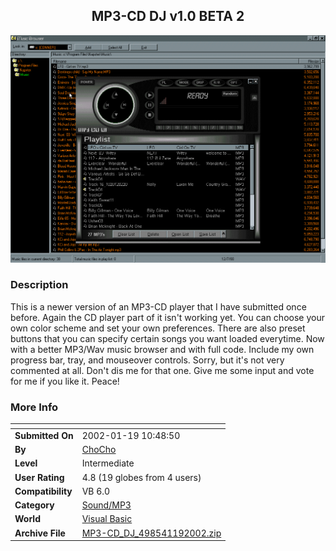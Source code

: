 ﻿<div align="center">

## MP3\-CD DJ v1\.0 BETA 2

<img src="PIC2000127119217448.gif">
</div>

### Description

This is a newer version of an MP3-CD player that I have submitted once before. Again the CD player part of it isn't working yet. You can choose your own color scheme and set your own preferences. There are also preset buttons that you can specify certain songs you want loaded everytime. Now with a better MP3/Wav music browser and with full code. Include my own progress bar, tray, and mouseover controls. Sorry, but it's not very commented at all. Don't dis me for that one. Give me some input and vote for me if you like it. Peace!
 
### More Info
 


<span>             |<span>
---                |---
**Submitted On**   |2002-01-19 10:48:50
**By**             |[ChoCho](https://github.com/Planet-Source-Code/PSCIndex/blob/master/ByAuthor/chocho.md)
**Level**          |Intermediate
**User Rating**    |4.8 (19 globes from 4 users)
**Compatibility**  |VB 6\.0
**Category**       |[Sound/MP3](https://github.com/Planet-Source-Code/PSCIndex/blob/master/ByCategory/sound-mp3__1-45.md)
**World**          |[Visual Basic](https://github.com/Planet-Source-Code/PSCIndex/blob/master/ByWorld/visual-basic.md)
**Archive File**   |[MP3\-CD\_DJ\_498541192002\.zip](https://github.com/Planet-Source-Code/chocho-mp3-cd-dj-v1-0-beta-2__1-13404/archive/master.zip)








